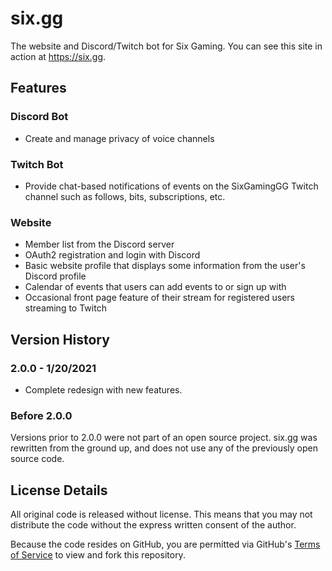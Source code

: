 # six.gg

The website and Discord/Twitch bot for Six Gaming.  You can see this site in action at https://six.gg.

## Features

### Discord Bot

* Create and manage privacy of voice channels

### Twitch Bot

* Provide chat-based notifications of events on the SixGamingGG Twitch channel such as follows, bits, subscriptions, etc.

### Website

* Member list from the Discord server
* OAuth2 registration and login with Discord
* Basic website profile that displays some information from the user's Discord profile
* Calendar of events that users can add events to or sign up with
* Occasional front page feature of their stream for registered users streaming to Twitch

## Version History

### 2.0.0 - 1/20/2021

* Complete redesign with new features.

### Before 2.0.0

Versions prior to 2.0.0 were not part of an open source project.  six.gg was rewritten from the ground up, and does not use any of the previously open source code.

## License Details

All original code is released without license.  This means that you may not distribute the code without the express written consent of the author.

Because the code resides on GitHub, you are permitted via GitHub's [Terms of Service](https://docs.github.com/en/github/site-policy/github-terms-of-service) to view and fork this repository.
